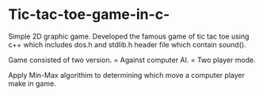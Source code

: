 # Tic-tac-toe-game-in-c-
Simple 2D graphic game. 
Developed the famous game of tic tac toe using c++ which includes dos.h and stdlib.h header file which contain sound().

Game consisted of two version.
= Against computer AI.
= Two player mode.

Apply Min-Max algorithim to determining which move a computer player make in game.
